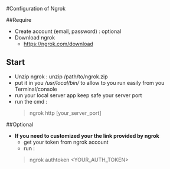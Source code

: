 #Configuration of Ngrok

##Require
- Create account (email, password) : optional
- Download ngrok
    - https://ngrok.com/download
    
## Start
- Unzip ngrok : unzip /path/to/ngrok.zip
- put it in you */usr/local/bin/* to allow to you run easily from you Terminal/console
- run your local server app keep safe your server port
- run the cmd :
    > ngrok http [your_server_port]

##Optional
- **If you need to customized your the link provided by ngrok**
    - get your token from ngrok account
    - run :
    > ngrok authtoken <YOUR_AUTH_TOKEN>
